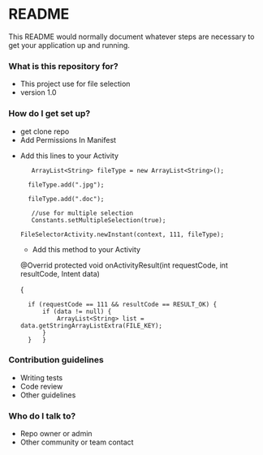 # README #

This README would normally document whatever steps are necessary to get your application up and running.

### What is this repository for? ###

* This project use for file selection
* version 1.0

### How do I get set up? ###

* get clone repo
* Add Permissions In Manifest
<uses-permission android:name="android.permission.INTERNET" />
   <uses-permission android:name="android.permission.MEDIA_CONTENT_CONTROL" />
   <uses-permission android:name="android.permission.READ_EXTERNAL_STORAGE" />
   <uses-permission android:name="android.permission.WRITE_EXTERNAL_STORAGE" />
	
* Add this lines to your Activity

         ArrayList<String> fileType = new ArrayList<String>();
	    
	    fileType.add(".jpg");
            
	    fileType.add(".doc");
             
	     //use for multiple selection
	     Constants.setMultipleSelection(true);
      
      FileSelectorActivity.newInstant(context, 111, fileType);
	   
	    
	    
  * Add this method to your Activity  
  
   @Overrid 
   protected void onActivityResult(int requestCode, int resultCode, Intent data) 
    
    {
    
        if (requestCode == 111 && resultCode == RESULT_OK) {
            if (data != null) {
                ArrayList<String> list = data.getStringArrayListExtra(FILE_KEY);
            }
        }	}


### Contribution guidelines ###

* Writing tests
* Code review
* Other guidelines

### Who do I talk to? ###

* Repo owner or admin
* Other community or team contact
